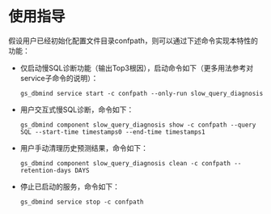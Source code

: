 # 使用指导<a name="ZH-CN_TOPIC_0000001240944983"></a>

假设用户已经初始化配置文件目录confpath，则可以通过下述命令实现本特性的功能：

-   仅启动慢SQL诊断功能（输出Top3根因），启动命令如下（更多用法参考对service子命令的说明）：

    ```
    gs_dbmind service start -c confpath --only-run slow_query_diagnosis
    ```

-   用户交互式慢SQL诊断，命令如下：

    ```
    gs_dbmind component slow_query_diagnosis show -c confpath --query SQL --start-time timestamps0 --end-time timestamps1
    ```

-   用户手动清理历史预测结果，命令如下：

    ```
    gs_dbmind component slow_query_diagnosis clean -c confpath --retention-days DAYS
    ```

-   停止已启动的服务，命令如下：

    ```
    gs_dbmind service stop -c confpath
    ```
